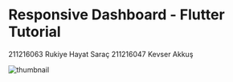# Responsive Dashboard - Flutter Tutorial

211216063 Rukiye Hayat Saraç
211216047 Kevser Akkuş


![thumbnail](https://user-images.githubusercontent.com/29016489/179161483-c12d7c70-4ad4-48c0-95ec-4d6c0657b43a.JPG)
